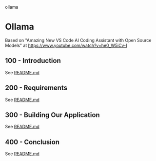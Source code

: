 ollama
# Ollama

Based on "Amazing New VS Code AI Coding Assistant with Open Source Models" at https://www.youtube.com/watch?v=he0_W5iCv-I

## 100 - Introduction

See [README.md](./100/README.md)

## 200 - Requirements

See [README.md](./200/README.md)

## 300 - Building Our Application

See [README.md](./300/README.md)

## 400 - Conclusion

See [README.md](./400/README.md)
